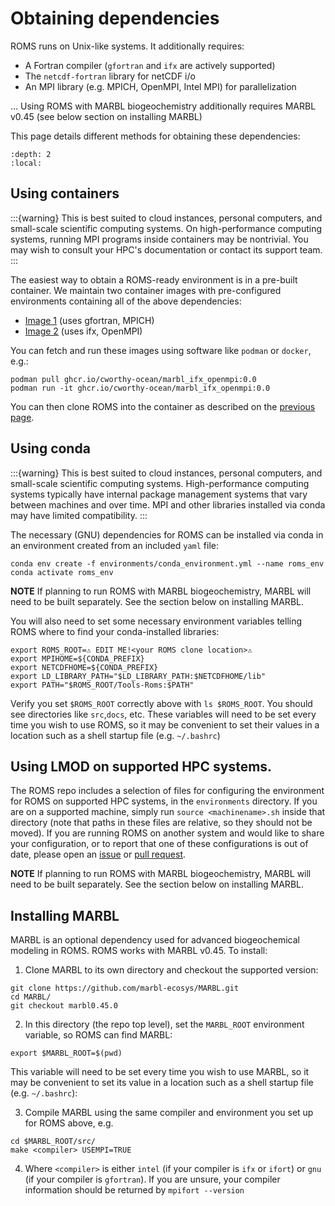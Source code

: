 # Obtaining dependencies


ROMS runs on Unix-like systems. It additionally requires:

- A Fortran compiler (`gfortran` and `ifx` are actively supported)
- The `netcdf-fortran` library for netCDF i/o
- An MPI library (e.g. MPICH, OpenMPI, Intel MPI) for parallelization

... Using ROMS with MARBL biogeochemistry additionally requires MARBL v0.45 (see below section on installing MARBL)

This page details different methods for obtaining these dependencies:

```{contents}
:depth: 2
:local:
```

## Using containers
:::{warning}
This is best suited to cloud instances, personal computers, and small-scale scientific computing systems.
On high-performance computing systems, running MPI programs inside containers may be nontrivial. You may wish to consult your HPC's documentation or contact its support team.
:::

The easiest way to obtain a ROMS-ready environment is in a pre-built container. 
We maintain two container images with pre-configured environments containing all of the above dependencies:

- [Image 1](https://ghcr.io/dafyddstephenson/roms_gfortran_build_env:1.0) (uses gfortran, MPICH)
- [Image 2](https://ghcr.io/cworthy-ocean/marbl_ifx_openmpi:0.0) (uses ifx, OpenMPI)

You can fetch and run these images using software like `podman` or `docker`, e.g.:

```
podman pull ghcr.io/cworthy-ocean/marbl_ifx_openmpi:0.0 
podman run -it ghcr.io/cworthy-ocean/marbl_ifx_openmpi:0.0 
```

You can then clone ROMS into the container as described on the [previous page](install/index).

## Using conda
:::{warning}
This is best suited to cloud instances, personal computers, and small-scale scientific computing systems.
High-performance computing systems typically have internal package management systems that vary between machines and over time. MPI and other libraries installed via conda may have limited compatibility.
:::

The necessary (GNU) dependencies for ROMS can be installed via conda in an environment created from an included `yaml` file:

```
conda env create -f environments/conda_environment.yml --name roms_env
conda activate roms_env
```

**NOTE** If planning to run ROMS with MARBL biogeochemistry, MARBL will need to be built separately. See the section below on installing MARBL.

You will also need to set some necessary environment variables telling ROMS where to find your conda-installed libraries:

```
export ROMS_ROOT=⚠️ EDIT ME!<your ROMS clone location>⚠️
export MPIHOME=${CONDA_PREFIX}
export NETCDFHOME=${CONDA_PREFIX}
export LD_LIBRARY_PATH="$LD_LIBRARY_PATH:$NETCDFHOME/lib" 
export PATH="$ROMS_ROOT/Tools-Roms:$PATH"
```

Verify you set `$ROMS_ROOT` correctly above with `ls $ROMS_ROOT`. You should see directories like `src`,`docs`, etc.
These variables will need to be set every time you wish to use ROMS, so it may be convenient to set their values in a location such as a shell startup file (e.g. `~/.bashrc`)

## Using LMOD on supported HPC systems.

The ROMS repo includes a selection of files for configuring the environment for ROMS on supported HPC systems, in the `environments` directory.
If you are on a supported machine, simply run `source <machinename>.sh` inside that directory (note that paths in these files are relative, so they should not be moved).
If you are running ROMS on another system and would like to share your configuration, or to report that one of these configurations is out of date, please open an [issue](https://github.com/CWorthy-ocean/ucla-roms/issues/new) or [pull request](https://github.com/CWorthy-ocean/ucla-roms/compare).

**NOTE** If planning to run ROMS with MARBL biogeochemistry, MARBL will need to be built separately. See the section below on installing MARBL.

## Installing MARBL

MARBL is an optional dependency used for advanced biogeochemical modeling in ROMS. ROMS works with MARBL v0.45. To install:

1. Clone MARBL to its own directory and checkout the supported version:

```
git clone https://github.com/marbl-ecosys/MARBL.git
cd MARBL/
git checkout marbl0.45.0
```

2. In this directory (the repo top level), set the `MARBL_ROOT` environment variable, so ROMS can find MARBL:

```
export $MARBL_ROOT=$(pwd)
```

This variable will need to be set every time you wish to use MARBL, so it may be convenient to set its value in a location such as a shell startup file (e.g. `~/.bashrc`):


3. Compile MARBL using the same compiler and environment you set up for ROMS above, e.g.

```
cd $MARBL_ROOT/src/
make <compiler> USEMPI=TRUE 
```

4. Where `<compiler>` is either `intel` (if your compiler is `ifx` or `ifort`) or `gnu` (if your compiler is `gfortran`).
If you are unsure, your compiler information should be returned by `mpifort --version`


